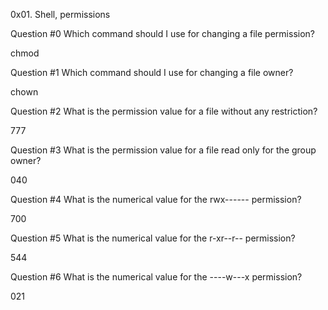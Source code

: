 0x01. Shell, permissions

Question #0
Which command should I use for changing a file permission?

chmod

Question #1
Which command should I use for changing a file owner?

chown

Question #2
What is the permission value for a file without any restriction?

777

Question #3
What is the permission value for a file read only for the group owner?

040

Question #4
What is the numerical value for the rwx------ permission?

700

Question #5
What is the numerical value for the r-xr--r-- permission?

544

Question #6
What is the numerical value for the ----w---x permission?

021
